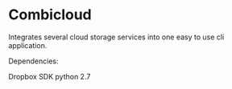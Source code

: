 Combicloud
==========

Integrates several cloud storage services into one easy to use cli application.

Dependencies:

Dropbox SDK
python 2.7


